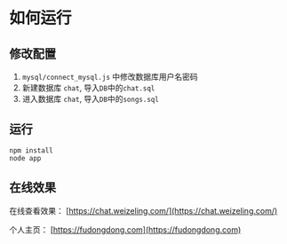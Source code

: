 # 如何运行

## 修改配置

1. `mysql/connect_mysql.js` 中修改数据库用户名密码
2. 新建数据库 `chat`, 导入`DB`中的`chat.sql`
3. 进入数据库 `chat`, 导入`DB`中的`songs.sql`

## 运行

```shell
npm install
node app
```

## 在线效果

在线查看效果： [https://chat.weizeling.com/](https://chat.weizeling.com/)

个人主页： [https://fudongdong.com](https://fudongdong.com)
